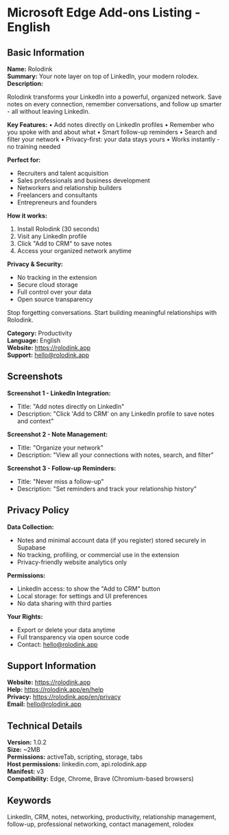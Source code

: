# Microsoft Edge Add-ons Listing - English

## Basic Information

**Name:** Rolodink  
**Summary:** Your note layer on top of LinkedIn, your modern rolodex.  
**Description:** 

Rolodink transforms your LinkedIn into a powerful, organized network. Save notes on every connection, remember conversations, and follow up smarter - all without leaving LinkedIn.

**Key Features:**
• Add notes directly on LinkedIn profiles
• Remember who you spoke with and about what
• Smart follow-up reminders
• Search and filter your network
• Privacy-first: your data stays yours
• Works instantly - no training needed

**Perfect for:**
- Recruiters and talent acquisition
- Sales professionals and business development
- Networkers and relationship builders
- Freelancers and consultants
- Entrepreneurs and founders

**How it works:**
1. Install Rolodink (30 seconds)
2. Visit any LinkedIn profile
3. Click "Add to CRM" to save notes
4. Access your organized network anytime

**Privacy & Security:**
- No tracking in the extension
- Secure cloud storage
- Full control over your data
- Open source transparency

Stop forgetting conversations. Start building meaningful relationships with Rolodink.

**Category:** Productivity  
**Language:** English  
**Website:** https://rolodink.app  
**Support:** hello@rolodink.app

## Screenshots

**Screenshot 1 - LinkedIn Integration:**
- Title: "Add notes directly on LinkedIn"
- Description: "Click 'Add to CRM' on any LinkedIn profile to save notes and context"

**Screenshot 2 - Note Management:**
- Title: "Organize your network"
- Description: "View all your connections with notes, search, and filter"

**Screenshot 3 - Follow-up Reminders:**
- Title: "Never miss a follow-up"
- Description: "Set reminders and track your relationship history"

## Privacy Policy

**Data Collection:**
- Notes and minimal account data (if you register) stored securely in Supabase
- No tracking, profiling, or commercial use in the extension
- Privacy-friendly website analytics only

**Permissions:**
- LinkedIn access: to show the "Add to CRM" button
- Local storage: for settings and UI preferences
- No data sharing with third parties

**Your Rights:**
- Export or delete your data anytime
- Full transparency via open source code
- Contact: hello@rolodink.app

## Support Information

**Website:** https://rolodink.app  
**Help:** https://rolodink.app/en/help  
**Privacy:** https://rolodink.app/en/privacy  
**Email:** hello@rolodink.app

## Technical Details

**Version:** 1.0.2  
**Size:** ~2MB  
**Permissions:** activeTab, scripting, storage, tabs  
**Host permissions:** linkedin.com, api.rolodink.app  
**Manifest:** v3  
**Compatibility:** Edge, Chrome, Brave (Chromium-based browsers)

## Keywords

LinkedIn, CRM, notes, networking, productivity, relationship management, follow-up, professional networking, contact management, rolodex

